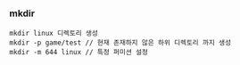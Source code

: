 ### mkdir

```
mkdir linux 디렉토리 생성
mkdir -p game/test // 현재 존재하지 않은 하위 디렉토리 까지 생성
mkdir -m 644 linux // 특정 퍼미션 설정
```

